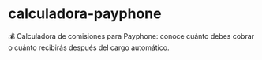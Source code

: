 # calculadora-payphone
💰 Calculadora de comisiones para Payphone: conoce cuánto debes cobrar o cuánto recibirás después del cargo automático.
